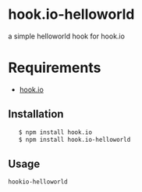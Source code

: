 # hook.io-helloworld

a simple helloworld hook for hook.io

# Requirements
 - [hook.io](http://github.com/marak/hook.io)

## Installation

``` bash
   $ npm install hook.io
   $ npm install hook.io-helloworld
```
   
## Usage

    hookio-helloworld
